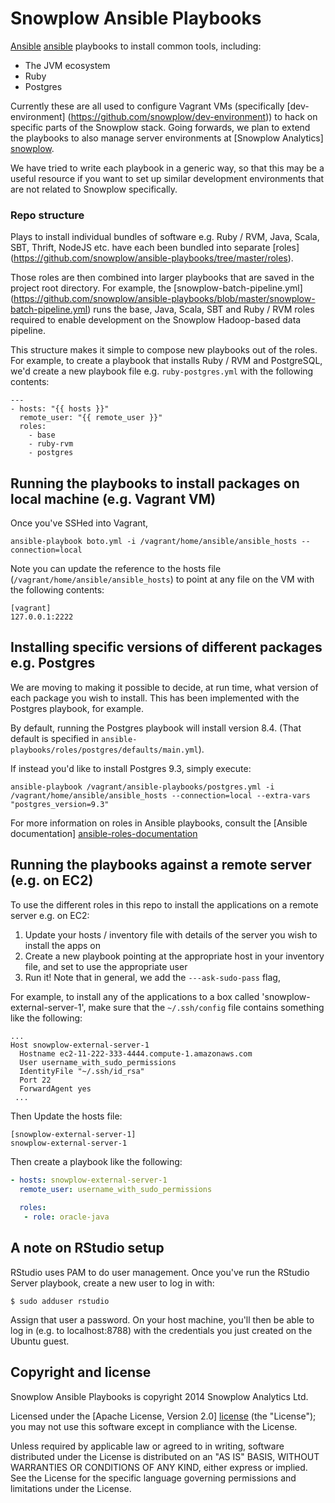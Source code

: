 # Snowplow Ansible Playbooks

[Ansible] [ansible] playbooks to install common tools, including:

* The JVM ecosystem
* Ruby
* Postgres

Currently these are all used to configure Vagrant VMs (specifically [dev-environment] (https://github.com/snowplow/dev-environment)) to hack on specific parts of the Snowplow stack. Going forwards, we plan to extend the playbooks to also manage server environments at [Snowplow Analytics] [snowplow].

We have tried to write each playbook in a generic way, so that this may be a useful resource if you want to set up similar development environments that are not related to Snowplow specifically.

### Repo structure

Plays to install individual bundles of software e.g. Ruby / RVM, Java, Scala, SBT, Thrift, NodeJS etc. have each been bundled into separate [roles] (https://github.com/snowplow/ansible-playbooks/tree/master/roles).

Those roles are then combined into larger playbooks that are saved in the project root directory. For example, the [snowplow-batch-pipeline.yml] (https://github.com/snowplow/ansible-playbooks/blob/master/snowplow-batch-pipeline.yml) runs the base, Java, Scala, SBT and Ruby / RVM roles required to enable development on the Snowplow Hadoop-based data pipeline.

This structure makes it simple to compose new playbooks out of the roles. For example, to create a playbook that installs Ruby / RVM and PostgreSQL, we'd create a new playbook file e.g. `ruby-postgres.yml` with the following contents:

```
---
- hosts: "{{ hosts }}"
  remote_user: "{{ remote_user }}"
  roles:
    - base
    - ruby-rvm
    - postgres
```

## Running the playbooks to install packages on local machine (e.g. Vagrant VM)

Once you've SSHed into Vagrant,

```
ansible-playbook boto.yml -i /vagrant/home/ansible/ansible_hosts --connection=local
```

Note you can update the reference to the hosts file (`/vagrant/home/ansible/ansible_hosts`) to point at any file on the VM with the following contents:

```
[vagrant]
127.0.0.1:2222
```

## Installing specific versions of different packages e.g. Postgres

We are moving to making it possible to decide, at run time, what version of each package you wish to install. This has been implemented with the Postgres playbook, for example.

By default, running the Postgres playbook will install version 8.4. (That default is specified in `ansible-playbooks/roles/postgres/defaults/main.yml`).

If instead you'd like to install Postgres 9.3, simply execute:

```
ansible-playbook /vagrant/ansible-playbooks/postgres.yml -i /vagrant/home/ansible/ansible_hosts --connection=local --extra-vars "postgres_version=9.3"
```

For more information on roles in Ansible playbooks, consult the [Ansible documentation] [ansible-roles-documentation]

## Running the playbooks against a remote server (e.g. on EC2)

To use the different roles in this repo to install the applications on a remote server e.g. on EC2:

1. Update your hosts / inventory file with details of the server you wish to install the apps on
2. Create a new playbook pointing at the appropriate host in your inventory file, and set to use the appropriate user
3. Run it! Note that in general, we add the `---ask-sudo-pass` flag, 

For example, to install any of the applications to a box called 'snowplow-external-server-1', make sure that the `~/.ssh/config` file contains something like the following:

```
...
Host snowplow-external-server-1
  Hostname ec2-11-222-333-4444.compute-1.amazonaws.com
  User username_with_sudo_permissions
  IdentityFile "~/.ssh/id_rsa"
  Port 22
  ForwardAgent yes
 ...

```

Then Update the hosts file:

```
[snowplow-external-server-1]
snowplow-external-server-1
```

Then create a playbook like the following:

```yaml
- hosts: snowplow-external-server-1
  remote_user: username_with_sudo_permissions
  
  roles:
   - role: oracle-java 
```

## A note on RStudio setup

RStudio uses PAM to do user management. Once you've run the RStudio Server playbook, create a new user to log in with:

```
$ sudo adduser rstudio
```

Assign that user a password. On your host machine, you'll then be able to log in (e.g. to localhost:8788) with the credentials you just created on the Ubuntu guest.

## Copyright and license

Snowplow Ansible Playbooks is copyright 2014 Snowplow Analytics Ltd.

Licensed under the [Apache License, Version 2.0] [license] (the "License");
you may not use this software except in compliance with the License.

Unless required by applicable law or agreed to in writing, software
distributed under the License is distributed on an "AS IS" BASIS,
WITHOUT WARRANTIES OR CONDITIONS OF ANY KIND, either express or implied.
See the License for the specific language governing permissions and
limitations under the License.

[ansible]: http://www.ansibleworks.com/
[ansible-roles-documentation]: http://docs.ansible.com/playbooks_roles.html
[snowplow]: http://snowplowanalytics.com


[license]: http://www.apache.org/licenses/LICENSE-2.0

